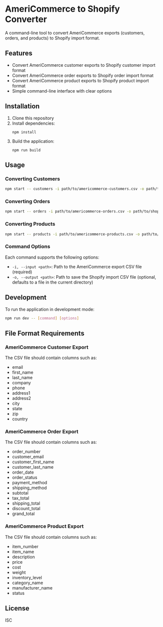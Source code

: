 # AmeriCommerce to Shopify Converter

A command-line tool to convert AmeriCommerce exports (customers, orders, and products) to Shopify import format.

## Features

- Convert AmeriCommerce customer exports to Shopify customer import format
- Convert AmeriCommerce order exports to Shopify order import format
- Convert AmeriCommerce product exports to Shopify product import format
- Simple command-line interface with clear options

## Installation

1. Clone this repository
2. Install dependencies:
   ```
   npm install
   ```
3. Build the application:
   ```
   npm run build
   ```

## Usage

### Converting Customers

```bash
npm start -- customers -i path/to/americommerce-customers.csv -o path/to/shopify-customers.csv
```

### Converting Orders

```bash
npm start -- orders -i path/to/americommerce-orders.csv -o path/to/shopify-orders.csv
```

### Converting Products

```bash
npm start -- products -i path/to/americommerce-products.csv -o path/to/shopify-products.csv
```

### Command Options

Each command supports the following options:

- `-i, --input <path>`: Path to the AmeriCommerce export CSV file (required)
- `-o, --output <path>`: Path to save the Shopify import CSV file (optional, defaults to a file in the current directory)

## Development

To run the application in development mode:

```bash
npm run dev -- [command] [options]
```

## File Format Requirements

### AmeriCommerce Customer Export

The CSV file should contain columns such as:
- email
- first_name
- last_name
- company
- phone
- address1
- address2
- city
- state
- zip
- country

### AmeriCommerce Order Export

The CSV file should contain columns such as:
- order_number
- customer_email
- customer_first_name
- customer_last_name
- order_date
- order_status
- payment_method
- shipping_method
- subtotal
- tax_total
- shipping_total
- discount_total
- grand_total

### AmeriCommerce Product Export

The CSV file should contain columns such as:
- item_number
- item_name
- description
- price
- cost
- weight
- inventory_level
- category_name
- manufacturer_name
- status

## License

ISC
